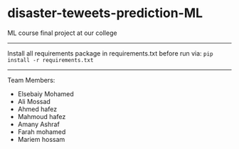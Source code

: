 # disaster-teweets-prediction-ML
ML course final project at our college

---
Install all requirements package in requirements.txt before run 
via:
```pip install -r requirements.txt```

---

Team Members:
* Elsebaiy Mohamed
* Ali Mossad 
* Ahmed hafez
* Mahmoud hafez
* Amany Ashraf
* Farah mohamed
* Mariem hossam
